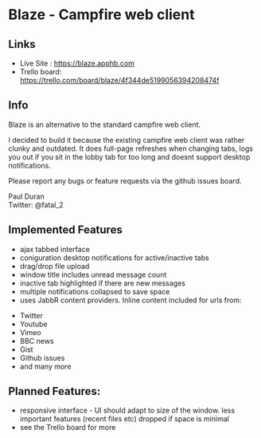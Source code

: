 Blaze - Campfire web client 
===========================
Links
------
* Live Site : https://blaze.apphb.com
* Trello board: https://trello.com/board/blaze/4f344de5199056394208474f

Info 
----
Blaze is an alternative to the standard campfire web client.

I decided to build it because the existing campfire web client was rather clunky and outdated. It does full-page refreshes when changing tabs, logs you out if you sit in the lobby tab for too long and doesnt support desktop notifications.

Please report any bugs or feature requests via the github issues board.

Paul Duran   
Twitter: @fatal_2


Implemented Features
--------------------
* ajax tabbed interface
* coniguration desktop notifications for active/inactive tabs
* drag/drop file upload
* window title includes unread message count
* inactive tab highlighted if there are new messages
* multiple notifications collapsed to save space 
* uses JabbR content providers. Inline content included for urls from:
 - Twitter
 - Youtube
 - Vimeo
 - BBC news
 - Gist
 - Github issues
 - and many more

Planned Features:
-----------------
* responsive interface - UI should adapt to size of the window. less important features (recent files etc) dropped if space is minimal
* see the Trello board for more 
